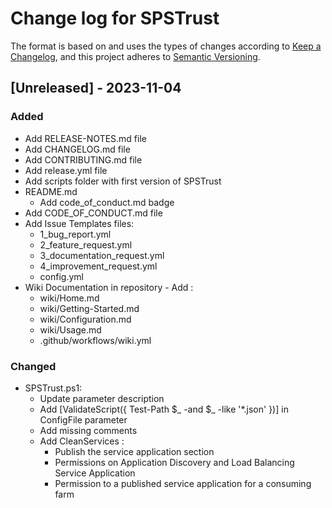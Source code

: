# Change log for SPSTrust

The format is based on and uses the types of changes according to [Keep a Changelog](https://keepachangelog.com/en/1.0.0/),
and this project adheres to [Semantic Versioning](https://semver.org/spec/v2.0.0.html).

## [Unreleased] - 2023-11-04

### Added

- Add RELEASE-NOTES.md file
- Add CHANGELOG.md file
- Add CONTRIBUTING.md file
- Add release.yml file
- Add scripts folder with first version of SPSTrust
- README.md
  - Add code_of_conduct.md badge
- Add CODE_OF_CONDUCT.md file
- Add Issue Templates files:
  - 1_bug_report.yml
  - 2_feature_request.yml
  - 3_documentation_request.yml
  - 4_improvement_request.yml
  - config.yml
- Wiki Documentation in repository - Add :
  - wiki/Home.md
  - wiki/Getting-Started.md
  - wiki/Configuration.md
  - wiki/Usage.md
  - .github/workflows/wiki.yml

### Changed

- SPSTrust.ps1:
  - Update parameter description
  - Add [ValidateScript({ Test-Path $_ -and $_ -like '*.json' })] in ConfigFile parameter
  - Add missing comments
  - Add CleanServices :
    - Publish the service application section
    - Permissions on Application Discovery and Load Balancing Service Application
    - Permission to a published service application for a consuming farm

